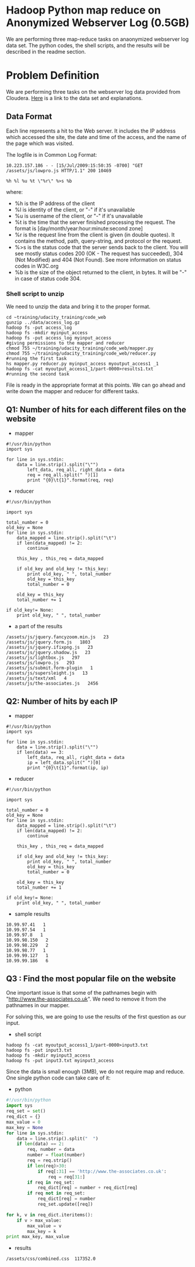 # Hadoop Python map reduce on Anonymized Webserver Log (0.5GB)

We are performing three map-reduce tasks on anaonymized webserver log data set. The python codes, the shell scripts, and the results will be described in the readme section.


# Problem Definition

We are performing three tasks on the webserver log data provided from Cloudera. [Here](https://classroom.udacity.com/courses/ud617/lessons/313947755/concepts/24677385490923) is a link to the data set and explanations.


## Data Format

Each line represents a hit to the Web server. It includes the IP address which accessed the site, the date and time of the access, and the name of the page which was visited.

The logfile is in Common Log Format:

```
10.223.157.186 - - [15/Jul/2009:15:50:35 -0700] "GET /assets/js/lowpro.js HTTP/1.1" 200 10469

%h %l %u %t \"%r\" %>s %b

```

where: 

- %h is the IP address of the client
- %l is identity of the client, or "-" if it's unavailable
- %u is username of the client, or "-" if it's unavailable
- %t is the time that the server finished processing the request. The format is [day/month/year:hour:minute:second zone]
- %r is the request line from the client is given (in double quotes). It contains the method, path, query-string, and protocol or the request.
- %>s is the status code that the server sends back to the client. You will see  mostly status codes 200 (OK - The request has succeeded), 304 (Not Modified) and 404 (Not Found). See more information on status codes in W3C.org
- %b is the size of the object returned to the client, in bytes. It will be "-" in case of status code 304.


### Shell script to unzip

We need to unzip the data and bring it to the proper format.

```shell
cd ~training/udacity_training/code_web
gunzip ../data/access_log.gz
hadoop fs -put access_log
hadoop fs -mkdir myinput_access
hadoop fs -put access_log myinput_access
#giving permissions to the mapper and reducer
chmod 755 ~/training/udacity_training/code_web/mapper.py
chmod 755 ~/training/udacity_training/code_web/reducer.py
#running the first task
hs mapper.py reducer.py myinput_access myoutput_access1 _1
hadoop fs -cat myoutput_access1_1/part-0000>results1.txt
#running the second task

```

File is ready in the appropriate format at this points. We can go ahead and write down the mapper and reducer for different tasks.

## Q1: Number of hits for each different files on the website

- mapper 
```
#!/usr/bin/python
import sys

for line in sys.stdin:
    data = line.strip().split("\"")
        left_data, req_all, right_data = data
        req = req_all.split(" ")[1]
        print "{0}\t{1}".format(req, req)

```

- reducer

```
#!/usr/bin/python

import sys

total_number = 0
old_key = None
for line in sys.stdin:
    data_mapped = line.strip().split("\t")
    if len(data_mapped) != 2:
        continue

    this_key , this_req = data_mapped

    if old_key and old_key != this_key:
        print old_key, " ", total_number
        old_key = this_key
        total_number = 0

    old_key = this_key
    total_number += 1

if old_key!= None:
    print old_key, " ", total_number

```
- a part of the results

```
/assets/js/jquery.fancyzoom.min.js   23	
/assets/js/jquery.form.js   1803	
/assets/js/jquery.ifixpng.js   23	
/assets/js/jquery.shadow.js   23	
/assets/js/lightbox.js   297	
/assets/js/lowpro.js   293	
/assets/js/submit.form-plugin   1	
/assets/js/supersleight.js   13	
/assets/js/text/xml   4	
/assets/js/the-associates.js   2456
```


## Q2: Number of hits by each IP

- mapper

```
#!/usr/bin/python
import sys

for line in sys.stdin:
    data = line.strip().split("\"")
    if len(data) == 3:
        left_data, req_all, right_data = data
        ip = left_data.split(" ")[0]
        print "{0}\t{1}".format(ip, ip)
```


- reducer 

```
#!/usr/bin/python

import sys

total_number = 0
old_key = None
for line in sys.stdin:
    data_mapped = line.strip().split("\t")
    if len(data_mapped) != 2:
        continue

    this_key , this_req = data_mapped

    if old_key and old_key != this_key:
        print old_key, " ", total_number
        old_key = this_key
        total_number = 0

    old_key = this_key
    total_number += 1

if old_key!= None:
    print old_key, " ", total_number
```


- sample results

```
10.99.97.41   1	
10.99.97.54   1	
10.99.97.8   1	
10.99.98.150   2	
10.99.98.229   2	
10.99.98.77   1	
10.99.99.127   1	
10.99.99.186   6
```


## Q3 : Find the most popular file on the website

One important issue is that some of the pathnames begin with "http://www.the-associates.co.uk". We need to remove it from the pathnames in our mapper.

For solving this, we are going to use the results of the first question as our input.

- shell script

```
hadoop fs -cat myoutput_access1_1/part-0000>input3.txt
hadoop fs -put input3.txt
hadoop fs -mkdir myinput3_access
hadoop fs -put input3.txt myinput3_access
```

Since the data is small enough (3MB), we do not require map and reduce. One single python code can take care of it:

- python

```python
#!/usr/bin/python
import sys
req_set = set()
req_dict = {}
max_value = 0
max_key = None
for line in sys.stdin:
    data = line.strip().split("  ")
    if len(data) == 2:
        req, number = data
        number = float(number)
        req = req.strip()
        if len(req)>30:
            if req[:31] == 'http://www.the-associates.co.uk':
                req = req[31:]
        if req in req_set:
            req_dict[req] = number + req_dict[req]
        if req not in req_set:
            req_dict[req] = number
            req_set.update([req])

for k, v in req_dict.iteritems():
    if v > max_value:
        max_value = v
        max_key = k
print max_key, max_value

```


- results 

```
/assets/css/combined.css  117352.0

```